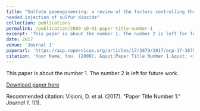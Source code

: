 ```yaml
---
title: "Sulfate geoengineering: a review of the factors controlling the
needed injection of sulfur dioxide"
collection: publications
permalink: /publication/2009-10-01-paper-title-number-1
excerpt: 'This paper is about the number 1. The number 2 is left for future work.'
date: 2017
venue: 'Journal 1'
paperurl: 'https://acp.copernicus.org/articles/17/3879/2017/acp-17-3879-2017.html'
citation: 'Your Name, You. (2009). &quot;Paper Title Number 1.&quot; <i>Journal 1</i>. 1(1).'
---
```

This paper is about the number 1. The number 2 is left for future work.

[Download paper here](http://academicpages.github.io/files/paper1.pdf)

Recommended citation: Visioni, D.  et al. (2017). "Paper Title Number 1." <i>Journal 1</i>. 1(1).